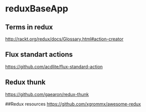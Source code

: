 # reduxBaseApp

## Terms in redux
http://rackt.org/redux/docs/Glossary.html#action-creator

## Flux standart actions
https://github.com/acdlite/flux-standard-action

## Redux thunk
https://github.com/gaearon/redux-thunk

##Redux resources 
https://github.com/xgrommx/awesome-redux
